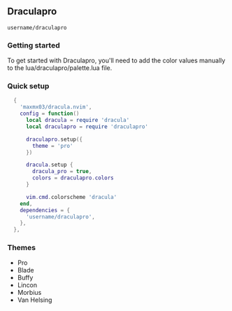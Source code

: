 ## Draculapro

`username/draculapro`

### Getting started

To get started with Draculapro, you'll need to add the color values manually to the
lua/draculapro/palette.lua file.

### Quick setup

```lua
  {
    'maxmx03/dracula.nvim',
    config = function()
      local dracula = require 'dracula'
      local draculapro = require 'draculapro'

      draculapro.setup({
        theme = 'pro'
      })

      dracula.setup {
        dracula_pro = true,
        colors = draculapro.colors
      }

      vim.cmd.colorscheme 'dracula'
    end,
    dependencies = {
      'username/draculapro',
    },
  },
```

### Themes

- Pro
- Blade
- Buffy
- Lincon
- Morbius
- Van Helsing
